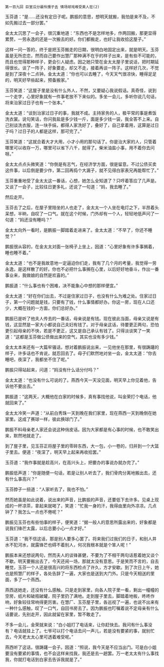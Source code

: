     第一百九回 巨室瓜分最怜孺子去 情场球戏难受美人狂(2) 

   玉芬道：“是……还没有定日子呢。鹏振的意思，想明天就搬，我怕是来不及，不如先搬过去一部分罢。”

   金太太沉思了一会子，很沉重地道：“东西也不是怎样地多，作两回搬，那更显得累赘，一劳永逸的还是一次搬去的好。你们都搬走，也好让我收拾这屋子。”

   这样一问一答的，终于是把玉芬搬走的日期，很明白地固定出来，就是明天。玉芬虽是无所恋恋，然而自己要作出慧厂那种满不在乎的样子出来，是有些不可能的，而且也觉得那种样子，更会引人疑虑。因之她只管在金太太屋子里说话，把时期延得很长。谈了一阵子，好象要走，却又不走，接着再谈一阵子。这样好几次，不觉是到了深夜十二点钟。金太太道：“你也可以去睡了，今天天气很凉快，睡得足足的，明天好早些起来，预备搬家。”

   玉芬笑道：“这屋子里是没有什么外人，不然，又要疑心我说假话。真奇怪，说到一个走字，心里好象就有一件事老放不下来似的。多坐一会儿，多听你说几句话，将来治家过日子也有一个张本。”

   金太太道：“谈到治家过日子的事，我就不成。主持家务的人，极平常的事是煮饭洗衣裳。说句笑话，你问我盐是多少钱一斤，面是多少钱一袋，我全答不上来。自己别谈洗衣服，连一块手绢，都得人家洗好了，叠好了，自己拿着用，这算是过日子吗？过日子的人都是这样，那可完了。”

   玉芬笑道：“这就合着大才大用，小才小用的那句话了。你是治大家的人，只管着哪里可以收存一万，哪里可以省下八千，就得了。柴米油盐小事，用不着你去问呀。”

   金太太点点头微笑道：“你倒是有志气，在经济学方面，很是留意。不过公债买卖这件事，以后倒是要少作，第二回再捣个大漏子，就不见得白家表兄再能帮忙了。”

   玉芬重重地受了金太太这一番话，心想，她怎么全知道了？只哼着答应了几声是。又谈了一会子，比较往日更多礼，还说了一句道：“妈，我去睡了。”

   然后走开。

   玉芬去了之后，在屋子里陪坐的人也走了，金太太一个人坐在电灯之下，半昂着头呆想，半晌，自叹了一口气。就在这个时候，门外却有一个人，轻轻地低声问了一句道：“妈还没有睡吗？”

   金太太向外一看时，是鹏振一脚踏着走进来了。金太太道：“不早了，你还不睡觉？”

   鹏振很从容的，在金太太对面一张椅子上坐上，因道：“心里好象有许多事搁着，睡也睡不着。”

   金太太道：“也不是我故意地一定逼迫你们走，我有了几个月的考量，我觉得一劳永逸，是这样散了的好。你也不必把什么事搁在心里，以后好好地奋斗，作出一番事业来，我做娘的自然是欢喜的。”

   鹏振道：“什么事也有个困难，决不能象心中想的那样便宜。”

   金太太道：“好在你们出去，不过是住家过日子，也没有什么为难之处。住家过日子，第一个问题就是钱，只要有了钱，什么事情都好办。你这一房，现在人口还少，大概在钱的一方面，你们总好办。”

   鹏振已是听了他夫人传去的一番话，母亲说是有钱。现在彼此当面，母亲又说是有钱，这显然是一家大小都说自己夫妇有钱了。对于母亲这话，待要更正两句，恐怕更引起母亲的不快，若是不更正，这又是自己承认有钱了。只得淡谈笑了一笑道：“这都是玉芬做公债做出来的空气，其实也没有多少钱。”

   金太太本来还有一大篇牢骚话，想对着鹏振说出来，一见他坐在那里，有很踌躇的样子，许多话也不肯说，就忍回去了。母子们默然地对坐一会，金太太道：“你去睡吧，夜深了，我都坐不住了呢。”

   鹏振只得站起来，问道：“妈没有什么话分付吗？”

   金太太道：“也没有什么可说的了。燕西今天一天没见面，明天早上你见着他，告诉他不要出去。”

   鹏振道：“这两天，大概他在白家的时候多，真有事找他说，叫金荣打个电话，他就回来了。”

   金太太冷笑一声道：“从前白秀珠一天到晚在我们家里，现在燕西一天到晚倒在她家里。这成了赛球一样，彼此换球门了。”

   鹏振不料母亲老人家还会说这种俏皮话。因为大家都是有心事的时候，也不敢笑出来，默然地就走了。

   到了屋子里，见玉芬正将屋子里的零碎东西，大一包，小一卷的，归并到一个大篮子里去。便道：“夜深了，明天早上起来再收拾罢。”

   玉芬道：“我作事就是趁高兴，在高兴头上，把要办的事说办就办完了。”

   鹏振低声道：“你是随便一句话，若是让别人听去了，我们骨肉分离地搬出去，还有什么事高兴？”

   玉芬脖子一扭道：“人家听去了，我也不怕。”

   然而她虽是如此说着，说出来的声音，比鹏振的声音，还要低下去许多。见桌上现成的一杯凉茶，拿起来就喝了，笑道：“忙我一身的汗，我得由里向外凉凉。几点钟了？我怎么一点也不倦呢？”

   鹏振见玉芬也有些怕事的样子，便笑道：“据一般人的意思所露出来的，好象都是说我们锋芒太露，以后总要小心一点才好。”

   玉芬道：“我不信这话，那是别人要多心罢了。将来我们过我们的日子，和别人井水不犯河水，就露锋芒也碍不着别人，何况我根本就是个笨人呢！”

   鹏振本来还想说两句，然而夫人的谈锋甚健，不要为了不相干两句话惹着她又谈个不歇。明天要搬出去了，今天还闹一场，那就太没有意思。于是笑而不言的，自去睡觉，玉芬一个人还是很高兴的将东西检点了许久，方才安歇。到了次日上午，她也是照慧厂的样子，各处告辞了一遍，大家也是送到大门外。只是今天相送的里面，多了一个燕西。

   燕西送她走，还没有什么感触。只是走到家里，向各人院子里一看，剩出一幢幢的空房，纸片和破瓶破罐，院子里扔了满地。走到屋子里去，脚踏着地板，咚咚作响，好象较往常响得更厉害。在慧厂、玉芬屋子里，各巡视了一遍，也说不出来有一种什么感触，叹了一口气，自回书房去了。因为鹏振也叮嘱着说不定母亲有什么话要说，先别走开，因此就留在家里，暂不敢走了。

   不多一会儿，金荣就来说：“白小姐打了电话来，让你赶快去。我问有什么事没有？电话就挂上了。七爷可以打个电话去问一声儿，若是没有要紧的事，就别忙去，今天老太太心里可透着难受呢。”

   燕西听了这话，很踌躇一会子。因道：“照说，我今天是不应当出门。可是白小姐要没有要紧的事情，也不会这样来找我，我还是去一趟罢。万一老太太有什么事找我，你就打电话到白家去告诉我就是了。”

